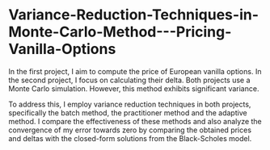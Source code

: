 # Variance-Reduction-Techniques-in-Monte-Carlo-Method---Pricing-Vanilla-Options

In the first project, I aim to compute the price of European vanilla options. In the second project, I focus on calculating their delta. Both projects use a Monte Carlo simulation. However, this method exhibits significant variance.

To address this, I employ variance reduction techniques in both projects, specifically the batch method, the practitioner method and the adaptive method. I compare the effectiveness of these methods and also analyze the convergence of my error towards zero by comparing the obtained prices and deltas with the closed-form solutions from the Black-Scholes model.
